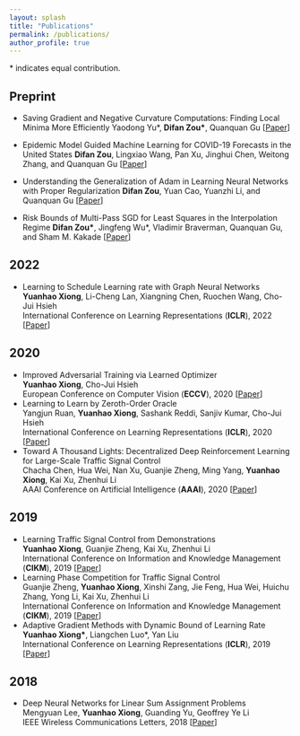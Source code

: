 ```yaml
---
layout: splash
title: "Publications"
permalink: /publications/
author_profile: true
---
```


\* indicates equal contribution.

## Preprint
- Saving Gradient and Negative Curvature Computations: Finding Local Minima More Efficiently 
Yaodong Yu\*, **Difan Zou\***, Quanquan Gu
\[[Paper](
https://arxiv.org/pdf/1712.03950.pdf)\]

- Epidemic Model Guided Machine Learning for COVID-19 Forecasts in the United States
**Difan Zou**, Lingxiao Wang, Pan Xu, Jinghui Chen, Weitong Zhang, and Quanquan Gu
\[[Paper](
https://www.medrxiv.org/content/10.1101/2020.05.24.20111989v1)\]

- Understanding the Generalization of Adam in Learning Neural Networks with Proper Regularization
**Difan Zou**, Yuan Cao, Yuanzhi Li, and Quanquan Gu
\[[Paper](https://arxiv.org/pdf/2108.11371.pdf)\]

- Risk Bounds of Multi-Pass SGD for Least Squares in the Interpolation Regime
**Difan Zou\***, Jingfeng Wu\*,  Vladimir Braverman, Quanquan Gu, and Sham M. Kakade
\[[Paper](https://arxiv.org/pdf/2203.03159.pdf)\]



## 2022
- Learning to Schedule Learning rate with Graph Neural Networks  
**Yuanhao Xiong**, Li-Cheng Lan, Xiangning Chen, Ruochen Wang, Cho-Jui Hsieh  
International Conference on Learning Representations (**ICLR**), 2022 \[[Paper](
https://openreview.net/forum?id=k7efTb0un9z)\] 

## 2020
- Improved Adversarial Training via Learned Optimizer  
**Yuanhao Xiong**, Cho-Jui Hsieh  
European Conference on Computer Vision (**ECCV**), 2020 \[[Paper](
https://arxiv.org/pdf/2004.12227.pdf)\] 
- Learning to Learn by Zeroth-Order Oracle  
Yangjun Ruan, **Yuanhao Xiong**, Sashank Reddi, Sanjiv Kumar, Cho-Jui Hsieh  
International Conference on Learning Representations (**ICLR**), 2020 \[[Paper](https://openreview.net/pdf?id=ryxz8CVYDH)\]
- Toward A Thousand Lights: Decentralized Deep Reinforcement Learning for Large-Scale Traffic Signal Control  
Chacha Chen, Hua Wei, Nan Xu, Guanjie Zheng, Ming Yang, **Yuanhao Xiong**, Kai Xu, Zhenhui Li  
AAAI Conference on Artificial Intelligence (**AAAI**), 2020 \[[Paper](https://chacha-chen.github.io/files/chacha-AAAI2020.pdf)\]

## 2019
- Learning Traffic Signal Control from Demonstrations  
**Yuanhao Xiong**, Guanjie Zheng, Kai Xu, Zhenhui Li  
International Conference on Information and Knowledge Management (**CIKM**), 2019 \[[Paper](http://faculty.ist.psu.edu/jessieli/Publications/2019-CIKM-demoLight.pdf)\]
- Learning Phase Competition for Traffic Signal Control  
Guanjie Zheng, **Yuanhao Xiong**, Xinshi Zang, Jie Feng, Hua Wei, Huichu Zhang, Yong Li, Kai Xu, Zhenhui Li  
International Conference on Information and Knowledge Management (**CIKM**), 2019 \[[Paper](https://arxiv.org/pdf/1905.04722)\]
- Adaptive Gradient Methods with Dynamic Bound of Learning Rate  
**Yuanhao Xiong\***, Liangchen Luo*, Yan Liu  
International Conference on Learning Representations (**ICLR**), 2019 \[[Paper](https://arxiv.org/pdf/1902.09843)\]

## 2018
- Deep Neural Networks for Linear Sum Assignment Problems  
Mengyuan Lee, **Yuanhao Xiong**, Guanding Yu, Geoffrey Ye Li  
IEEE Wireless Communications Letters, 2018  \[[Paper](https://ieeexplore.ieee.org/stamp/stamp.jsp?tp=&arnumber=8371290)\]




